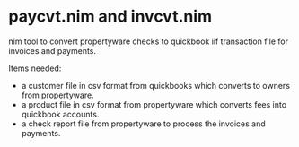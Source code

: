 # paycvt.nim and invcvt.nim

nim tool to convert propertyware checks to quickbook iif transaction file for invoices and payments.

Items needed:
- a customer file in csv format from quickbooks which converts to owners from propertyware.
- a product file in csv format from propertyware which converts fees into quickbook accounts.
- a check report file from propertyware to process the invoices and payments. 